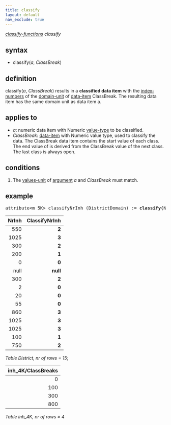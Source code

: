 ```yaml
---
title: classify
layout: default
nav_exclude: true
---
```

*[classify-functions](classify-functions) classify*

## syntax

- classify(*a*, *ClassBreak*)

## definition

classify(*a*, *ClassBreak*) results in a **classified data item** with the [index-numbers](index-numbers) of the [domain-unit](domain-unit) of [data-item](data-item) ClassBreak. The resulting data item has the same domain unit as data item a.

## applies to

- *a*: numeric data item with Numeric [value-type](value-type) to be classified.
- *ClassBreak*: [data-item](data-item) with Numeric value type, used to classify the data. The ClassBreak data item contains the start value of each class. The end value of is derived from the ClassBreak value of the next class. The last class is always open.

## conditions

1. The [values-unit](values-unit) of [argument](argument) *a* and *ClassBreak* must match.

## example

<pre>
attribute&lt;m_5K&gt; classifyNrInh (DistrictDomain) := <B>classify(</B>NrInh, inh_4K/ClassBreaks<B>)</B>;
</pre>

| NrInh |ClassifyNrInh|
|------:|         ---:|
|550    |**2**        |
|1025   |**3**        |
|300    |**2**        |
|200    |**1**        |
|0      |**0**        |
|null   |**null**     |
|300    |**2**        |
|2      |**0**        |
|20     |**0**        |
|55     |**0**        |
|860    |**3**        |
|1025   |**3**        |
|1025   |**3**        |
|100    |**1**        |
|750    |**2**        |

*Table District, nr of rows = 15*;

| inh_4K/ClassBreaks |
|-------------------:|
| 0                  |
| 100                |
| 300                |
| 800                |

*Table inh_4K, nr of rows = 4*